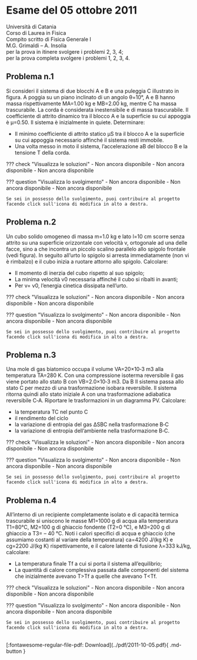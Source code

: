 # Esame del 05 ottobre 2011

Università di Catania <br>
Corso di Laurea in Fisica <br>
Compito scritto di Fisica Generale I <br>
M.G. Grimaldi – A. Insolia <br>
per la prova in itinere svolgere i problemi 2, 3, 4; <br>
per la prova completa svolgere i problemi 1, 2, 3, 4. <br>

## Problema n.1
Si consideri il sistema di due blocchi A e B e una puleggia C illustrato in figura. A poggia su un piano inclinato di un angolo θ=10°, A e B hanno massa rispettivamente MA=1.00 kg e MB=2.00 kg, mentre C ha massa trascurabile. La corda è considerata inestensibile e di massa trascurabile. Il coefficiente di attrito dinamico tra il blocco A e la superficie su cui appoggia è µ=0.50. Il sistema è inizialmente in quiete. Determinare: 

- Il minimo coefficiente di attrito statico µS tra il blocco A e la superficie su cui appoggia necessario affinché il sistema resti immobile. 
- Una volta messo in moto il sistema, l’accelerazione aB del blocco B e la tensione T della corda.

??? check "Visualizza le soluzioni"
    - Non ancora disponibile
    - Non ancora disponibile
    - Non ancora disponibile

??? question "Visualizza lo svolgimento"
    - Non ancora disponibile
    - Non ancora disponibile
    - Non ancora disponibile
    
    Se sei in possesso dello svolgimento, puoi contribuire al progetto facendo click sull'icona di modifica in alto a destra.

## Problema n.2
Un cubo solido omogeneo di massa m=1.0 kg e lato l=10 cm scorre senza attrito su una superficie orizzontale con velocità v, ortogonale ad una delle facce, sino a che incontra un piccolo scalino parallelo allo spigolo frontale (vedi figura). In seguito all’urto lo spigolo si arresta immediatamente (non vi è rimbalzo) e il cubo inizia a ruotare attorno allo spigolo. Calcolare: 

- Il momento di inerzia del cubo rispetto al suo spigolo; 
- La minima velocità v0 necessaria affinché il cubo si ribalti in avanti; 
- Per v= v0, l’energia cinetica dissipata nell’urto.

??? check "Visualizza le soluzioni"
    - Non ancora disponibile
    - Non ancora disponibile
    - Non ancora disponibile

??? question "Visualizza lo svolgimento"
    - Non ancora disponibile
    - Non ancora disponibile
    - Non ancora disponibile
    
    Se sei in possesso dello svolgimento, puoi contribuire al progetto facendo click sull'icona di modifica in alto a destra.

## Problema n.3
Una mole di gas biatomico occupa il volume VA=20×10‐3 m3 alla temperatura TA=280 K. Con una compressione isoterma reversibile il gas viene portato allo stato B con VB=2.0×10‐3 m3. Da B Il sistema passa allo stato C per mezzo di una trasformazione isobara reversibile. Il sistema ritorna quindi allo stato iniziale A con una trasformazione adiabatica reversibile C‐A. Riportare le trasformazioni in un diagramma PV. Calcolare:

- la temperatura TC nel punto C
- il rendimento del ciclo
- la variazione di entropia del gas ΔSBC nella trasformazione B‐C
- la variazione di entropia dell’ambiente nella trasformazione B‐C.

??? check "Visualizza le soluzioni"
    - Non ancora disponibile
    - Non ancora disponibile
    - Non ancora disponibile

??? question "Visualizza lo svolgimento"
    - Non ancora disponibile
    - Non ancora disponibile
    - Non ancora disponibile
    
    Se sei in possesso dello svolgimento, puoi contribuire al progetto facendo click sull'icona di modifica in alto a destra.

## Problema n.4
All’interno di un recipiente completamente isolato e di capacità termica trascurabile si uniscono le masse M1=1000 g di acqua alla temperatura T1=80°C, M2=100 g di ghiaccio fondente (T2=0 °C), e M3=200 g di ghiaccio a T3= – 40 °C. Noti i calori specifici di acqua e ghiaccio (che assumiamo costanti al variare della temperatura) ca=4200 J/(kg K) e cg=2200 J/(kg K) rispettivamente, e il calore latente di fusione λ=333 kJ/kg, calcolare:

- La temperatura finale Tf a cui si porta il sistema all’equilibrio;
- La quantità di calore complessiva passata dalle componenti del sistema che inizialmente avevano T>Tf a quelle che avevano T<Tf.

??? check "Visualizza le soluzioni"
    - Non ancora disponibile
    - Non ancora disponibile
    - Non ancora disponibile

??? question "Visualizza lo svolgimento"
    - Non ancora disponibile
    - Non ancora disponibile
    - Non ancora disponibile
    
    Se sei in possesso dello svolgimento, puoi contribuire al progetto facendo click sull'icona di modifica in alto a destra.

<br>
[:fontawesome-regular-file-pdf: Download](../pdf/2011-10-05.pdf){ .md-button }